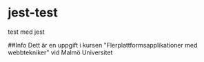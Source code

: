 # jest-test
test med jest

##Info
Dett är en uppgift i kursen "Flerplattformsapplikationer med webbtekniker" vid Malmö Universitet
